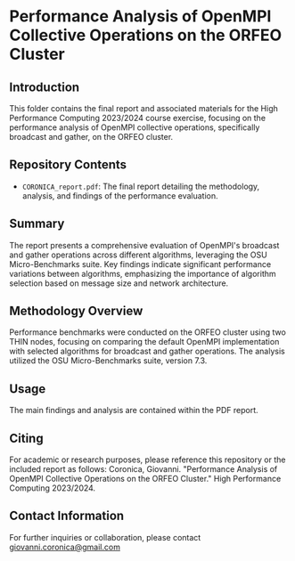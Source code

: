 # Performance Analysis of OpenMPI Collective Operations on the ORFEO Cluster

## Introduction
This folder contains the final report and associated materials for the High Performance Computing 2023/2024 course exercise, focusing on the performance analysis of OpenMPI collective operations, specifically broadcast and gather, on the ORFEO cluster.

## Repository Contents
- `CORONICA_report.pdf`: The final report detailing the methodology, analysis, and findings of the performance evaluation.

## Summary
The report presents a comprehensive evaluation of OpenMPI's broadcast and gather operations across different algorithms, leveraging the OSU Micro-Benchmarks suite. Key findings indicate significant performance variations between algorithms, emphasizing the importance of algorithm selection based on message size and network architecture.

## Methodology Overview
Performance benchmarks were conducted on the ORFEO cluster using two THIN nodes, focusing on comparing the default OpenMPI implementation with selected algorithms for broadcast and gather operations. The analysis utilized the OSU Micro-Benchmarks suite, version 7.3.

## Usage
The main findings and analysis are contained within the PDF report.

## Citing
For academic or research purposes, please reference this repository or the included report as follows: Coronica, Giovanni. "Performance Analysis of OpenMPI Collective Operations on the ORFEO Cluster." High Performance Computing 2023/2024.

## Contact Information
For further inquiries or collaboration, please contact giovanni.coronica@gmail.com
